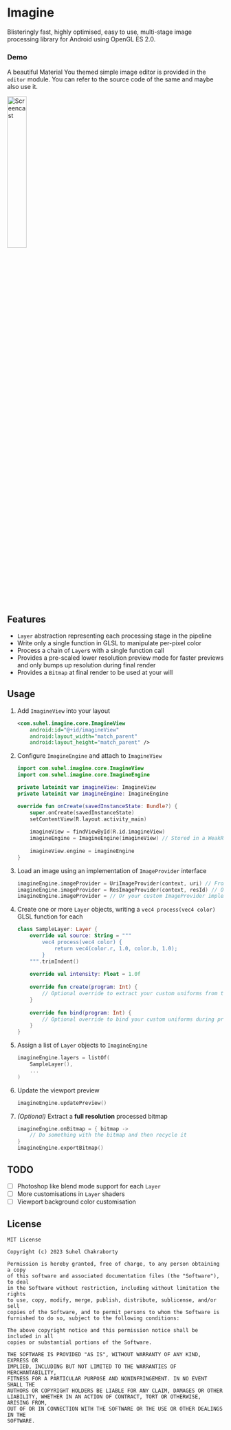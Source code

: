 # Imagine
Blisteringly fast, highly optimised, easy to use, multi-stage image processing library for Android using OpenGL ES 2.0.

### Demo
A beautiful Material You themed simple image editor is provided in the `editor` module. You can refer to the source code of the same and maybe also use it.

<img alt="Screencast" height="30%" src="assets/screencast.gif" width="30%"/>

## Features
- `Layer` abstraction representing each processing stage in the pipeline
- Write only a single function in GLSL to manipulate per-pixel color
- Process a chain of `Layer`s with a single function call
- Provides a pre-scaled lower resolution preview mode for faster previews and only bumps up resolution during final render
- Provides a `Bitmap` at final render to be used at your will

## Usage
1. Add `ImagineView` into your layout
	```xml
	<com.suhel.imagine.core.ImagineView
        android:id="@+id/imagineView"
        android:layout_width="match_parent"
        android:layout_height="match_parent" />
	```
2. Configure `ImagineEngine` and attach to `ImagineView`
	```kotlin
	import com.suhel.imagine.core.ImagineView
	import com.suhel.imagine.core.ImagineEngine
	
	private lateinit var imagineView: ImagineView
	private lateinit var imagineEngine: ImagineEngine
	
	override fun onCreate(savedInstanceState: Bundle?) {
        super.onCreate(savedInstanceState)
        setContentView(R.layout.activity_main)
	    
        imagineView = findViewById(R.id.imagineView)
        imagineEngine = ImagineEngine(imagineView) // Stored in a WeakReference internally
	    
        imagineView.engine = imagineEngine
	}
	```
3. Load an image using an implementation of `ImageProvider` interface
	```kotlin
	imagineEngine.imageProvider = UriImageProvider(context, uri) // From ContentResolver Uri
	imagineEngine.imageProvider = ResImageProvider(context, resId) // Or from a drawable res
	imagineEngine.imageProvider = // Or your custom ImageProvider implementation
	```
4. Create one or more `Layer` objects, writing a `vec4 process(vec4 color)` GLSL function for each
	```kotlin
	class SampleLayer: Layer {
        override val source: String = """
            vec4 process(vec4 color) {
                return vec4(color.r, 1.0, color.b, 1.0);
            }
        """.trimIndent()
		
        override val intensity: Float = 1.0f
		
        override fun create(program: Int) {
            // Optional override to extract your custom uniforms from the shader program
        }
		
        override fun bind(program: Int) {
            // Optional override to bind your custom uniforms during processing
        }
	}
	```
5. Assign a list of `Layer` objects to `ImagineEngine`
	```kotlin
	imagineEngine.layers = listOf(
        SampleLayer(),
        ...
	)
	```
6. Update the viewport preview
	```kotlin
	imagineEngine.updatePreview()
	```
7. _(Optional)_ Extract a **full resolution** processed bitmap
	```kotlin
	imagineEngine.onBitmap = { bitmap ->
        // Do something with the bitmap and then recycle it
	}
	imagineEngine.exportBitmap()
	```

## TODO
- [ ] Photoshop like blend mode support for each `Layer`
- [ ] More customisations in `Layer` shaders
- [ ] Viewport background color customisation

## License
```
MIT License

Copyright (c) 2023 Suhel Chakraborty

Permission is hereby granted, free of charge, to any person obtaining a copy
of this software and associated documentation files (the "Software"), to deal
in the Software without restriction, including without limitation the rights
to use, copy, modify, merge, publish, distribute, sublicense, and/or sell
copies of the Software, and to permit persons to whom the Software is
furnished to do so, subject to the following conditions:

The above copyright notice and this permission notice shall be included in all
copies or substantial portions of the Software.

THE SOFTWARE IS PROVIDED "AS IS", WITHOUT WARRANTY OF ANY KIND, EXPRESS OR
IMPLIED, INCLUDING BUT NOT LIMITED TO THE WARRANTIES OF MERCHANTABILITY,
FITNESS FOR A PARTICULAR PURPOSE AND NONINFRINGEMENT. IN NO EVENT SHALL THE
AUTHORS OR COPYRIGHT HOLDERS BE LIABLE FOR ANY CLAIM, DAMAGES OR OTHER
LIABILITY, WHETHER IN AN ACTION OF CONTRACT, TORT OR OTHERWISE, ARISING FROM,
OUT OF OR IN CONNECTION WITH THE SOFTWARE OR THE USE OR OTHER DEALINGS IN THE
SOFTWARE.
```
